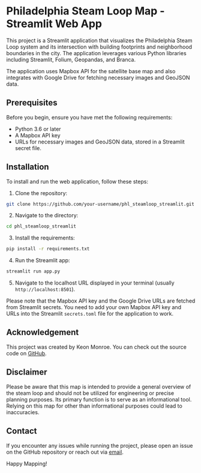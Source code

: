 # Philadelphia Steam Loop Map - Streamlit Web App

This project is a Streamlit application that visualizes the Philadelphia Steam Loop system and its intersection with building footprints and neighborhood boundaries in the city. The application leverages various Python libraries including Streamlit, Folium, Geopandas, and Branca.

The application uses Mapbox API for the satellite base map and also integrates with Google Drive for fetching necessary images and GeoJSON data.

## Prerequisites

Before you begin, ensure you have met the following requirements:

- Python 3.6 or later
- A Mapbox API key
- URLs for necessary images and GeoJSON data, stored in a Streamlit secret file.

## Installation

To install and run the web application, follow these steps:

1. Clone the repository:

```bash
git clone https://github.com/your-username/phl_steamloop_streamlit.git
```

2. Navigate to the directory:
```bash
cd phl_steamloop_streamlit
```

3. Install the requirements:
```bash
pip install -r requirements.txt
```

4. Run the Streamlit app:
```bash
streamlit run app.py
```

5.  Navigate to the localhost URL displayed in your terminal (usually `http://localhost:8501`).

Please note that the Mapbox API key and the Google Drive URLs are fetched from Streamlit secrets. You need to add your own Mapbox API key and URLs into the Streamlit `secrets.toml` file for the application to work.

## Acknowledgement

This project was created by Keon Monroe. You can check out the source code on [GitHub](https://github.com/kdmonroe/phl_steamloop_streamlit).

## Disclaimer

Please be aware that this map is intended to provide a general overview of the steam loop and should not be utilized for engineering or precise planning purposes. Its primary function is to serve as an informational tool. Relying on this map for other than informational purposes could lead to inaccuracies.

## Contact 

If you encounter any issues while running the project, please open an issue on the GitHub repository or reach out via [email](mailto:keon.monroe@gmail.com).

Happy Mapping!

